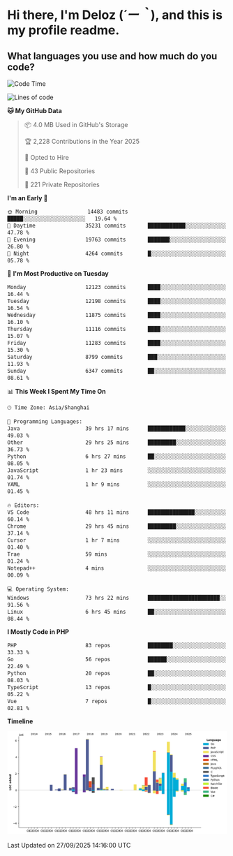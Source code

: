 # **Hi there, I'm Deloz (*´ー｀*), and this is my profile readme.**

## **What languages you use and how much do you code?**

<!--START_SECTION:waka-->
![Code Time](http://img.shields.io/badge/Code%20Time-7%2C642%20hrs%2028%20mins-blue)

![Lines of code](https://img.shields.io/badge/From%20Hello%20World%20I%27ve%20Written-54.0%20million%20lines%20of%20code-blue)

**🐱 My GitHub Data** 

> 📦 4.0 MB Used in GitHub's Storage 
 > 
> 🏆 2,228 Contributions in the Year 2025
 > 
> 💼 Opted to Hire
 > 
> 📜 43 Public Repositories 
 > 
> 🔑 221 Private Repositories 
 > 
**I'm an Early 🐤** 

```text
🌞 Morning                14483 commits       █████░░░░░░░░░░░░░░░░░░░░   19.64 % 
🌆 Daytime                35231 commits       ████████████░░░░░░░░░░░░░   47.78 % 
🌃 Evening                19763 commits       ███████░░░░░░░░░░░░░░░░░░   26.80 % 
🌙 Night                  4264 commits        █░░░░░░░░░░░░░░░░░░░░░░░░   05.78 % 
```
📅 **I'm Most Productive on Tuesday** 

```text
Monday                   12123 commits       ████░░░░░░░░░░░░░░░░░░░░░   16.44 % 
Tuesday                  12198 commits       ████░░░░░░░░░░░░░░░░░░░░░   16.54 % 
Wednesday                11875 commits       ████░░░░░░░░░░░░░░░░░░░░░   16.10 % 
Thursday                 11116 commits       ████░░░░░░░░░░░░░░░░░░░░░   15.07 % 
Friday                   11283 commits       ████░░░░░░░░░░░░░░░░░░░░░   15.30 % 
Saturday                 8799 commits        ███░░░░░░░░░░░░░░░░░░░░░░   11.93 % 
Sunday                   6347 commits        ██░░░░░░░░░░░░░░░░░░░░░░░   08.61 % 
```


📊 **This Week I Spent My Time On** 

```text
🕑︎ Time Zone: Asia/Shanghai

💬 Programming Languages: 
Java                     39 hrs 17 mins      ████████████░░░░░░░░░░░░░   49.03 % 
Other                    29 hrs 25 mins      █████████░░░░░░░░░░░░░░░░   36.73 % 
Python                   6 hrs 27 mins       ██░░░░░░░░░░░░░░░░░░░░░░░   08.05 % 
JavaScript               1 hr 23 mins        ░░░░░░░░░░░░░░░░░░░░░░░░░   01.74 % 
YAML                     1 hr 9 mins         ░░░░░░░░░░░░░░░░░░░░░░░░░   01.45 % 

🔥 Editors: 
VS Code                  48 hrs 11 mins      ███████████████░░░░░░░░░░   60.14 % 
Chrome                   29 hrs 45 mins      █████████░░░░░░░░░░░░░░░░   37.14 % 
Cursor                   1 hr 7 mins         ░░░░░░░░░░░░░░░░░░░░░░░░░   01.40 % 
Trae                     59 mins             ░░░░░░░░░░░░░░░░░░░░░░░░░   01.24 % 
Notepad++                4 mins              ░░░░░░░░░░░░░░░░░░░░░░░░░   00.09 % 

💻 Operating System: 
Windows                  73 hrs 22 mins      ███████████████████████░░   91.56 % 
Linux                    6 hrs 45 mins       ██░░░░░░░░░░░░░░░░░░░░░░░   08.44 % 
```

**I Mostly Code in PHP** 

```text
PHP                      83 repos            ████████░░░░░░░░░░░░░░░░░   33.33 % 
Go                       56 repos            ██████░░░░░░░░░░░░░░░░░░░   22.49 % 
Python                   20 repos            ██░░░░░░░░░░░░░░░░░░░░░░░   08.03 % 
TypeScript               13 repos            █░░░░░░░░░░░░░░░░░░░░░░░░   05.22 % 
Vue                      7 repos             █░░░░░░░░░░░░░░░░░░░░░░░░   02.81 % 
```



**Timeline**

![Lines of Code chart](https://raw.githubusercontent.com/deloz/deloz/main/assets/bar_graph.png)


 Last Updated on 27/09/2025 14:16:00 UTC
<!--END_SECTION:waka-->
